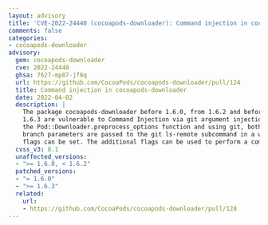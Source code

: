 ```yaml
---
layout: advisory
title: 'CVE-2022-24440 (cocoapods-downloader): Command injection in cocoapods-downloader'
comments: false
categories:
- cocoapods-downloader
advisory:
  gem: cocoapods-downloader
  cve: 2022-24440
  ghsa: 7627-mp87-jf6q
  url: https://github.com/CocoaPods/cocoapods-downloader/pull/124
  title: Command injection in cocoapods-downloader
  date: 2022-04-02
  description: |
    The package cocoapods-downloader before 1.6.0, from 1.6.2 and before
    1.6.3 are vulnerable to Command Injection via git argument injection. When calling
    the Pod::Downloader.preprocess_options function and using git, both the git and
    branch parameters are passed to the git ls-remote subcommand in a way that additional
    flags can be set. The additional flags can be used to perform a command injection.
  cvss_v3: 8.1
  unaffected_versions:
  - ">= 1.6.0, < 1.6.2"
  patched_versions:
  - "= 1.6.0"
  - ">= 1.6.3"
  related:
    url:
    - https://github.com/CocoaPods/cocoapods-downloader/pull/128
---
```

